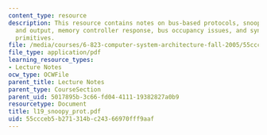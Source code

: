 ```yaml
---
content_type: resource
description: This resource contains notes on bus-based protocols, snooper?s input
  and output, memory controller response, bus occupancy issues, and synchronization
  primitives.
file: /media/courses/6-823-computer-system-architecture-fall-2005/55ccceb5b271314bc24366970fff9aaf_l19_snoopy_prot.pdf
file_type: application/pdf
learning_resource_types:
- Lecture Notes
ocw_type: OCWFile
parent_title: Lecture Notes
parent_type: CourseSection
parent_uid: 5017895b-3c66-fd04-4111-19382827a0b9
resourcetype: Document
title: l19_snoopy_prot.pdf
uid: 55ccceb5-b271-314b-c243-66970fff9aaf
---
```

